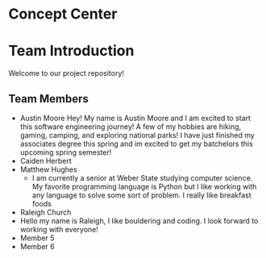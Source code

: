 # Concept Center


# Team Introduction

Welcome to our project repository!

## Team Members

- Austin Moore
    Hey! My name is Austin Moore and I am excited to start this software engineering journey! 
    A few of my hobbies are hiking, gaming, camping, and exploring national parks! I have just
    finished my associates degree this spring and im excited to get my batchelors this upcoming
    spring semester!
- Caiden Herbert
- Matthew Hughes
  - I am currently a senior at Weber State studying computer science. My favorite programming language is Python but I like working with any language to solve some sort of problem. I really like breakfast foods
- Raleigh Church
- Hello my name is Raleigh, I like bouldering and coding. I look forward to working with everyone!
- Member 5
- Member 6

